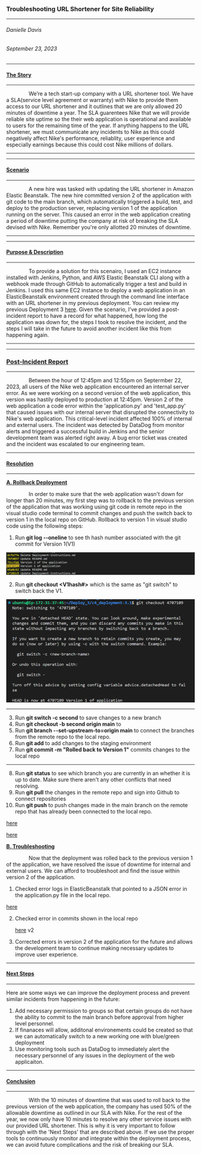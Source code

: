 ### **Troubleshooting URL Shortener for Site Reliability**
______________________________________________________________________________
###### Danielle Davis
###### September 23, 2023


______________________________________________________________________________
#### <ins> **The Story** </ins>
______________________________________________________________________________
&emsp;&emsp;&emsp;&emsp;    We’re a tech start-up company with a URL shortener tool. We have a SLA(service level agreement or warranty) with Nike to provide them access to our URL shortener and it outlines that we are only allowed 20 minutes of downtime a year. The SLA guarentees Nike that we will provide reliable site uptime so the their web application is operational and available to users for the remaining time of the year. If anything happens to the URL shortener, we must communicate any incidents to Nike as this could negatively affect Nike's performance, reliablity, user experience and especially earnings because this could cost Nike millions of dollars.
___________________________________________________________________________________


______________________________________________________________________________
#### <ins>**Scenario**</ins>
______________________________________________________________________________
&emsp;&emsp;&emsp;&emsp;    A new hire was tasked with updating the URL shortener in Amazon Elastic Beanstalk. The new hire committed version 2 of the application with git code to the main branch, which automatically triggered a build, test, and deploy to the production server, replacing version 1 of the application running on the server. This caused an error in the web application creating a period of downtime putting the company at risk of breaking the SLA devised with Nike. Remember you're only allotted 20 minutes of downtime. 
______________________________________________________________________________


_______________________________________________________________________________
####  <ins>**Purpose & Description**</ins> 
______________________________________________________________________________
&emsp;&emsp;&emsp;&emsp;    To provide a solution for this scenairo, I used an EC2 instance installed with Jenkins, Python, and AWS Elastic Beanstalk CLI along with a webhook made through GitHub to automatically trigger a test and build in Jenkins. I used this same EC2 instance to deploy a web application in an ElasticBeanstalk environment created through the command line interface with an URL shortener in my previous deployment. You can review my previous Deployment 3 [here](https://github.com/DANNYDEE93/Deployment3).
Given the scenario, I've provided a post-incident report to have a record for what happened, how long the application was down for, the steps I took to resolve the incident, and the steps I will take in the future to avoid another incident like this from happening again. 
________________________________________________________________


______________________________________________________________________________
### <ins>**Post-Incident Report**</ins>
____________________________________________________________________________

&emsp;&emsp;&emsp;&emsp;    Between the hour of 12:45pm and 12:55pm on Septermber 22, 2023, all users of the Nike web application encountered an internal server error. As we were working on a second version of the web application, this version was hastily deployed to production at 12:45pm. Version 2 of the web application a code error within the 'application.py' and 'test_app.py' that caused issues with our internal server that disrupted the connectivity to Nike's web application.  This critical-level incident affected 100% of internal and external users. The incident was detected by DataDog from monitor alerts and triggered a successful build in Jenkins and the senior development team was alerted right away. A bug error ticket was created and the incident was escalated to our engineering team.


____________________________________________________________________________
#### <ins>**Resolution**</ins>
___________________________________________________________________________

 <ins>**A. Rollback Deployment**</ins>
 
&emsp;&emsp;&emsp;&emsp;    In order to make sure that the web application wasn't down for longer than 20 minutes, my first step was to rollback to the previous version of the application that was working using git code in remote repo in the visual studio code terminal to commit changes and push the switch back to version 1 in the local repo on GitHub. Rollback to version 1 in visual studio code using the following steps:

1. Run **git log --oneline** to see th hash number associated with the git commit for Version 1(V1)

 ![](https://github.com/DANNYDEE93/Depo_3/blob/main/templates/versionHash.png) 
 
2. Run **git checkout <V1hash#>** which is the same as "git switch" to switch back the V1.

![](https://github.com/DANNYDEE93/Depo_3/blob/main/templates/gitcheckout.png) 

____________________________________________________________________________________
3. Run **git switch -c second** to save changes to a new branch 
4. Run **git checkout -b second origin main** to 
5. Run **git branch --set-upstream-to=origin main** to connect the branches from the remote repo to the local repo.
6. Run **git add** to add changes to the staging environment
7. Run **git commit -m "Rolled back to Version 1"** commits changes to the local repo
_____________________________________________________________________________________

8. Run **git status** to see which branch you are currently in an whether it is up to date. Make sure there aren't any other conflicts that need resolving. 
9. Run **git pull** the changes in the remote repo and sign into Github to connect repositories
10. Run **git push**  to push changes made in the main branch on the remote repo that has already been connected to the local repo. 

[here](https://github.com/DANNYDEE93/Depo_3/blob/main/templates/gitpullgitpush.png) 

[here](https://github.com/DANNYDEE93/Depo_3/blob/main/templates/whiteversion1.png) 

 <ins>**B. Troubleshooting**</ins>
 
&emsp;&emsp;&emsp;&emsp;    Now that the deployment was rolled back to the previous version 1 of the application, we have resolved the issue of downtime for internal and external users. We can afford to troubleshoot and find the issue within version 2 of the application. 

1. Checked error logs in ElasticBeanstalk that pointed to a JSON error in the application.py file in the local repo.

[here](https://github.com/DANNYDEE93/Depo_3/blob/main/templates/eberrorlog.png) 


2. Checked error in commits shown in the local repo

   [here](https://github.com/DANNYDEE93/Depo_3/blob/main/templates/githubv2.png) v2

3. Corrected errors in version 2 of the application for the future and allows the development team to continue making necessary updates to improve user experience.

   
____________________________________________________________________________
#### <ins>**Next Steps**</ins>
______________________________________________________________________________

Here are some ways we can improve the deployment process and prevent similar incidents from happening in the future:

1. Add necessary permission to groups so that certain groups do not have the ability to commit to the main branch before approval from higher level personnel.
2. If finanaces will allow, additonal environements could be created so that we can automatically switch to a new working one with blue/green deployment
3. Use monitoring tools such as DataDog to immediately alert the necessary personnel of any issues in the deployment of the web applicaiton.


____________________________________________________________________________________
#### <ins>**Conclusion**</ins>
____________________________________________________________________________________

&emsp;&emsp;&emsp;&emsp;    With the 10 minutes of downtime that was used to roll back to the previous version of the web application, the company has used 50% of the allowable downtime as outlined in our SLA with Nike. For the rest of the year, we now only have 10 minutes to resolve any other service issues with our provided URL shortener. This is why it is very important to follow through with the 'Next Steps' that are described above. If we use the proper tools to continuously monitor and integrate within the deployment process, we can avoid future complications and the risk of breaking our SLA.

